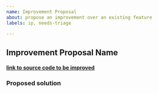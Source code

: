 ```yaml
---
name: Improvement Proposal
about: propose an improvement over an existing feature
labels: ip, needs-triage

---
```


## Improvement Proposal Name
#### [link to source code to be improved](http://github.com/taikai/dappkit)

<!-- Improvement description -->

### Proposed solution
<!-- one of the following,
        - link to a PR or piece of code
        - description of how this improvement could be done -->